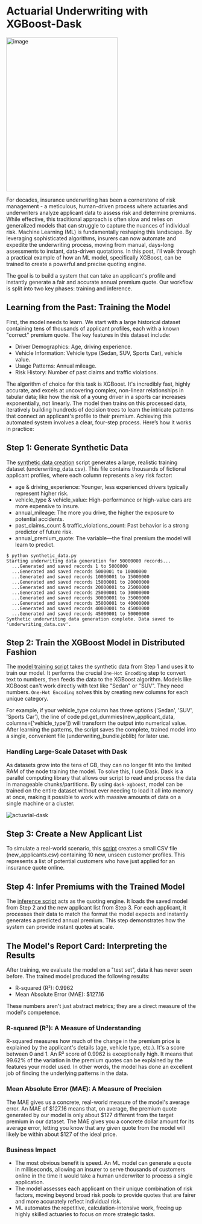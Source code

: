 # Actuarial Underwriting with XGBoost-Dask

<img width="295" height="408" alt="image" src="https://github.com/user-attachments/assets/102080c6-3fc2-4d6a-8fdc-c3425c295fe4" />

For decades, insurance underwriting has been a cornerstone of risk management - a meticulous, human-driven process where actuaries and underwriters analyze applicant data to assess risk and determine premiums. While effective, this traditional approach is often slow and relies on generalized models that can struggle to capture the nuances of individual risk.
Machine Learning (ML) is fundamentally reshaping this landscape. By leveraging sophisticated algorithms, insurers can now automate and expedite the underwriting process, moving from manual, days-long assessments to instant, data-driven quotations. In this post, I'll walk through a practical example of how an ML model, specifically XGBoost, can be trained to create a powerful and precise quoting engine.

The goal is to build a system that can take an applicant's profile and instantly generate a fair and accurate annual premium quote. Our workflow is split into two key phases: training and inference.

## Learning from the Past: Training the Model
First, the model needs to learn. We start with a large historical dataset containing tens of thousands of applicant profiles, each with a known "correct" premium quote. The key features in this dataset include:

  - Driver Demographics: Age, driving experience.
  - Vehicle Information: Vehicle type (Sedan, SUV, Sports Car), vehicle value.
  - Usage Patterns: Annual mileage.
  - Risk History: Number of past claims and traffic violations.

The algorithm of choice for this task is XGBoost. It's incredibly fast, highly accurate, and excels at uncovering complex, non-linear relationships in tabular data; like how the risk of a young driver in a sports car increases exponentially, not linearly.
The model then trains on this processed data, iteratively building hundreds of decision trees to learn the intricate patterns that connect an applicant's profile to their premium.
Achieving this automated system involves a clear, four-step process. Here’s how it works in practice:

## Step 1: Generate Synthetic Data
The [synthetic data creation](synthetic_data.py) script generates a large, realistic training dataset (underwriting_data.csv). This file contains thousands of fictional applicant profiles, where each column represents a key risk factor:

  - age & driving_experience: Younger, less experienced drivers typically represent higher risk.
  - vehicle_type & vehicle_value: High-performance or high-value cars are more expensive to insure.
  - annual_mileage: The more you drive, the higher the exposure to potential accidents.
  - past_claims_count & traffic_violations_count: Past behavior is a strong predictor of future risk.
  - annual_premium_quote: The variable—the final premium the model will learn to predict.

```
$ python synthetic_data.py
Starting underwriting data generation for 50000000 records...
  ...Generated and saved records 1 to 5000000
  ...Generated and saved records 5000001 to 10000000
  ...Generated and saved records 10000001 to 15000000
  ...Generated and saved records 15000001 to 20000000
  ...Generated and saved records 20000001 to 25000000
  ...Generated and saved records 25000001 to 30000000
  ...Generated and saved records 30000001 to 35000000
  ...Generated and saved records 35000001 to 40000000
  ...Generated and saved records 40000001 to 45000000
  ...Generated and saved records 45000001 to 50000000
Synthetic underwriting data generation complete. Data saved to 'underwriting_data.csv'.
```

## Step 2: Train the XGBoost Model in Distributed Fashion
The [model training script](dask-xgboost-actuarial.ipynb) takes the synthetic data from Step 1 and uses it to train our model. It performs the crucial `One-Hot Encoding` step to convert text to numbers, then feeds the data to the XGBoost algorithm. Models like XGBoost can't work directly with text like "Sedan" or "SUV". They need numbers. `One-Hot Encoding` solves this by creating new columns for each unique category.

For example, if your vehicle_type column has three options ('Sedan', 'SUV', 'Sports Car'), the line of code pd.get_dummies(new_applicant_data, columns=['vehicle_type']) will transform the output into numerical value. After learning the patterns, the script saves the complete, trained model into a single, convenient file (underwriting_bundle.joblib) for later use.

### Handling Large-Scale Dataset with Dask

As datasets grow into the tens of GB, they can no longer fit into the limited RAM of the node training the model. To solve this, I use Dask. Dask is a parallel computing library that allows our script to read and process the data in manageable chunks/partitions. By using `dask-xgboost`, model can be trained on the entire dataset without ever needing to load it all into memory at once, making it possible to work with massive amounts of data on a single machine or a cluster.

![actuarial-dask](https://github.com/user-attachments/assets/c6a0c973-e4da-4442-8728-b6423fa7028a)

## Step 3: Create a New Applicant List
To simulate a real-world scenario, this [script](new_customer.py) creates a small CSV file (new_applicants.csv) containing 10 new, unseen customer profiles. This represents a list of potential customers who have just applied for an insurance quote online.

## Step 4: Infer Premiums with the Trained Model
The [inference script](model_inference.py) acts as the quoting engine. It loads the saved model from Step 2 and the new applicant list from Step 3. For each applicant, it processes their data to match the format the model expects and instantly generates a predicted annual premium. This step demonstrates how the system can provide instant quotes at scale.

## The Model's Report Card: Interpreting the Results
After training, we evaluate the model on a "test set", data it has never seen before. The trained model produced the following results:

- R-squared (R²): 0.9962
- Mean Absolute Error (MAE): $127.16

These numbers aren't just abstract metrics; they are a direct measure of the model's competence.

### R-squared (R²): A Measure of Understanding

R-squared measures how much of the change in the premium price is explained by the applicant's details (age, vehicle type, etc.). It's a score between 0 and 1. An R² score of 0.9962 is exceptionally high. It means that 99.62% of the variation in the premium quotes can be explained by the features your model used. In other words, the model has done an excellent job of finding the underlying patterns in the data.
 
### Mean Absolute Error (MAE): A Measure of Precision

The MAE gives us a concrete, real-world measure of the model's average error. An MAE of $127.16 means that, on average, the premium quote generated by our model is only about $127 different from the target premium in our dataset. The MAE gives you a concrete dollar amount for its average error, letting you know that any given quote from the model will likely be within about $127 of the ideal price.

### Business Impact
- The most obvious benefit is speed. An ML model can generate a quote in milliseconds, allowing an insurer to serve thousands of customers online in the time it would take a human underwriter to process a single application.
- The model assesses each applicant on their unique combination of risk factors, moving beyond broad risk pools to provide quotes that are fairer and more accurately reflect individual risk.
- ML automates the repetitive, calculation-intensive work, freeing up highly skilled actuaries to focus on more strategic tasks.

